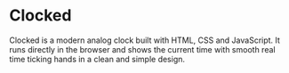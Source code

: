 # Clocked
Clocked is a modern analog clock built with HTML, CSS and JavaScript. It runs directly in the browser and shows the current time with smooth real time ticking hands in a clean and simple design.
